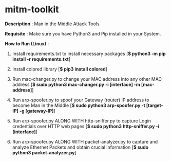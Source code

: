 # mitm-toolkit

**Description** : Man in the Middle Attack Tools

**Requisite** : Make sure you have Python3 and Pip installed in your System.

**How to Run (Linux)** :

1. Install requirements.txt to install necessary packages [**$ python3 -m pip install -r requirements.txt**]  

2. Install colored library [**$ pip3 install colored**]

3. Run mac-changer.py to change your MAC address into any other MAC address [**$ sudo python3 mac-changer.py -i [interface] -m [mac-address]**]

4. Run arp-spoofer.py to spoof your Gateway (router) IP address to become Man in the Middle [**$ sudo python3 arp-spoofer.py -t [target-IP] -g [gateway-IP]**]

5. Run arp-spoofer.py ALONG WITH http-sniffer.py to capture Login credentials over HTTP web pages [**$ sudo python3 http-sniffer.py -i [interface]**]

6. Run arp-spoofer.py ALONG WITH packet-analyzer.py to capture and analyze Ethernet Packets and obtain crucial information [**$ sudo python3 packet-analyzer.py**]
